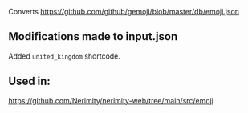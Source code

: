 Converts https://github.com/github/gemoji/blob/master/db/emoji.json


## Modifications made to input.json
Added `united_kingdom` shortcode.

## Used in:
https://github.com/Nerimity/nerimity-web/tree/main/src/emoji  

